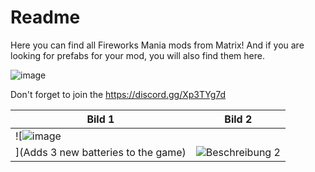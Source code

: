 # Readme
Here you can find all Fireworks Mania mods from Matrix! And if you are looking for prefabs for your mod, you will also find them here.

![image](https://github.com/MatrixoYT/Matrix-Fireworks-Mania-Mods/assets/121494555/f7dc5921-fc1a-4f28-a5ba-2fb8409b82eb)

Don't forget to join the https://discord.gg/Xp3TYg7d


| Bild 1 | Bild 2 |
| --- | --- |
| ![![image](https://github.com/MatrixoYT/Matrix-Fireworks-Mania-Mods/assets/121494555/ce1c3a51-2275-40ce-8f32-7b1b1db2cf37)
](Adds 3 new batteries to the game) | ![Beschreibung 2](Bild-URL-2) |


